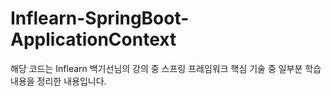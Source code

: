 Inflearn-SpringBoot-ApplicationContext
=============================
해당 코드는 Inflearn 백기선님의 강의 중 스프링 프레임워크 핵심 
기술 중 일부분 학습 내용을 정리한 내용입니다.

